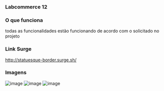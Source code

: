 ### Labcommerce 12

### O que funciona
todas as funcionalidades estão funcionando de acordo com o solicitado no projeto


### Link Surge 
http://statuesque-border.surge.sh/

### Imagens
![image](https://user-images.githubusercontent.com/81251676/118310377-e6944b00-b4c4-11eb-89da-5e3417753407.png)
![image](https://user-images.githubusercontent.com/81251676/118310391-ee53ef80-b4c4-11eb-8151-b6305e5de511.png)
![image](https://user-images.githubusercontent.com/81251676/118317627-ad60d880-b4ce-11eb-89e0-6a96a5e1804b.png)
